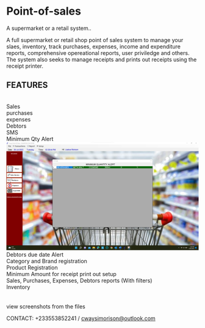 # Point-of-sales
A supermarket or a retail system..

A full supermarket or retail shop point of sales system to manage your slaes, inventory, track purchases, expenses, income and expenditure reports, comprehensive opereational reports, user priviledge and others. The system also seeks to manage receipts and prints out receipts using the receipt printer.

<H2>FEATURES </h2> <br>
Sales <br>
purchases <br>
expenses <br>
Debtors <br>
SMS <br>
Minimum Qty Alert <br>
<img src="minimum.png"> <br>
Debtors due date Alert <br>
Category and Brand registration <br>
Product Registration <br>
Minimum Amount for receipt print out setup <br>
Sales, Purchases, Expenses, Debtors reports (With filters) <br>
Inventory <br>
<br>
<br>
view screenshots from the files

CONTACT: +233553852241 / cwaysimorison@outlook.com
